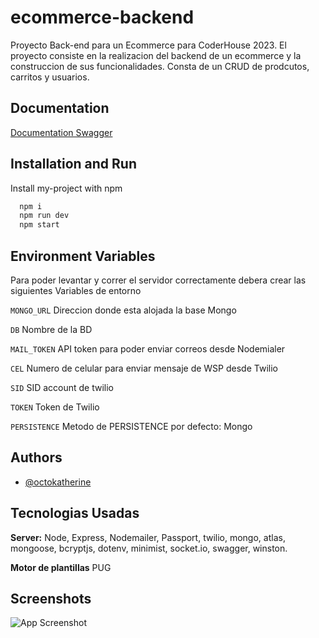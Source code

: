 # ecommerce-backend

Proyecto Back-end para un Ecommerce para CoderHouse 2023.
El proyecto consiste en la realizacion del backend de un ecommerce y la construccion de sus funcionalidades. 
Consta de un CRUD de prodcutos, carritos y usuarios.




## Documentation

[Documentation Swagger](https://ecommerce-backend-production-ab89.up.railway.app/docs/)


## Installation and Run

Install my-project with npm

```bash
  npm i
  npm run dev
  npm start
```
    
## Environment Variables

Para poder levantar y correr el servidor correctamente debera crear las siguientes Variables de entorno

`MONGO_URL` Direccion donde esta alojada la base Mongo

`DB` Nombre de la BD

`MAIL_TOKEN`  API token para poder enviar correos desde Nodemialer

`CEL`  Numero de celular para enviar mensaje de WSP desde Twilio

`SID`   SID account de twilio

`TOKEN`  Token de Twilio

`PERSISTENCE`   Metodo de PERSISTENCE por defecto: Mongo


## Authors

- [@octokatherine](https://www.linkedin.com/in/otero-julio-ignacio355b18/)


## Tecnologias Usadas

**Server:** Node, Express, Nodemailer, Passport, twilio, mongo, atlas, mongoose, bcryptjs, dotenv, minimist, socket.io, swagger, winston.

**Motor de plantillas** PUG


## Screenshots

![App Screenshot](https://via.placeholder.com/468x300?text=App+Screenshot+Here)


